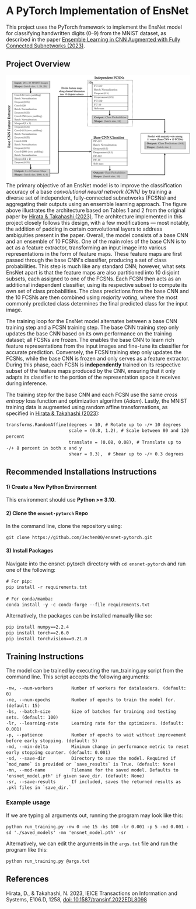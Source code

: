 # A PyTorch Implementation of EnsNet
This project uses the PyTorch framework to implement the EnsNet model for classifying handwritten digits (0–9) from the MNIST dataset, as described in the paper [Ensemble Learning in CNN Augmented with Fully Connected Subnetworks (2023)](https://www.jstage.jst.go.jp/article/transinf/E106.D/7/E106.D_2022EDL8098/_pdf/-char/en).

## Project Overview
![EnsNet Architecture](images/ensnet_arch_hori.jpg)
The primary objective of an EnsNet model is to improve the classification accuracy of a base _convolutional neural network (CNN)_ by training a diverse set of independent, fully-connected subnetworks (FCSNs) and aggregating their outputs using an ensemble learning approach. The figure above illustrates the architecture based on Tables 1 and 2 from the original paper by [Hirata & Takahashi (2023)](#references). The architecture implemented in this project closely follows this design, with a few modifications — most notably, the addition of padding in certain convolutional layers to address ambiguities present in the paper. Overall, the model consists of a base CNN and an ensemble of 10 FCSNs. One of the main roles of the base CNN is to act as a feature extractor, transforming an input image into various representations in the form of feature maps. These feature maps are first passed through the base CNN's classifier, producing a set of class probabilities. This step is much like any standard CNN; however, what sets EnsNet apart is that the feature maps are also partitioned into 10 disjoint subsets, each assigned to one of the FCSNs. Each FCSN then acts as an additional independent classifier, using its respective subset to compute its own set of class probabilities. The class predictions from the base CNN and the 10 FCSNs are then combined using _majority voting_, where the most commonly predicted class determines the final predicted class for the input image. 

The training loop for the EnsNet model alternates between a base CNN training step and a FCSN training step. The base CNN training step only updates the base CNN based on its own performance on the training dataset; all FCSNs are frozen. The enables the base CNN to learn rich feature representations from the input images and fine-tune its classifier for accurate prediction. Conversely, the FCSN training step only updates the FCSNs, while the base CNN is frozen and only serves as a feature extractor. During this phase, each FCSN is **independently** trained on its respective subset of the feature maps produced by the CNN, ensuring that it only adapts its classifier to the portion of the representation space it receives during inference.

The training step for the base CNN and each FCSN use the same _cross entropy_ loss function and optimization algorithm (_Adam_). Lastly, the MNIST training data is augmented using random affine transformations, as specified in [Hirata & Takahashi (2023)](#references):
```
transforms.RandomAffine(degrees = 10, # Rotate up to -/+ 10 degrees
                        scale = (0.8, 1.2), # Scale between 80 and 120 percent
                        translate = (0.08, 0.08), # Translate up to -/+ 8 percent in both x and y
                        shear = 0.3),  # Shear up to -/+ 0.3 degrees
```

## Recommended Installations Instructions
#### 1) Create a New Python Environment
This environment should use **Python >= 3.10**.

#### 2) Clone the ```ensnet-pytorch``` Repo
In the command line, clone the repository using:
```
git clone https://github.com/Jechen00/ensnet-pytorch.git
```

#### 3) Install Packages
Navigate into the ensnet-pytorch directory with ```cd ensnet-pytorch``` and run one of the following:
```
# For pip:
pip install -r requirements.txt

# For conda/mamba:
conda install -y -c conda-forge --file requirements.txt
```
Alternatively, the packages can be installed manually like so:
```
pip install numpy==2.2.4
pip install torch==2.6.0
pip install torchvision==0.21.0
```

## Training Instructions
The model can be trained by executing the run_training.py script from the command line. This script accepts the following arguments:
```
-nw, --num-workers       Number of workers for dataloaders. (default: 0)
-ne, --num-epochs        Number of epochs to train the model for. (default: 15)
-bs, --batch-size        Size of batches for training and testing sets. (default: 100)
-lr, --learning-rate     Learning rate for the optimizers. (default: 0.001)
-p, --patience           Number of epochs to wait without improvement before early stopping. (default: 5)
-md, --min-delta         Minimum change in performance metric to reset early stopping counter. (default: 0.001)
-sd, --save-dir          Directory to save the model. Required if `mod_name` is provided or `save_results` is True. (default: None)
-mn, --mod-name          Filename for the saved model. Defaults to 'ensnet_model.pth' if given save_dir. (default: None)
-sr, --save-results      If included, saves the returned results as .pkl files in `save_dir.`
```
### Example usage
If we are typing all arguments out, running the program may look like this:
```
python run_training.py -nw 0 -ne 15 -bs 100 -lr 0.001 -p 5 -md 0.001 -sd './saved_models' -mn 'ensnet_model.pth' -sr
```

Alternatively, we can edit the arguments in the `args.txt` file and run the program like this:
```
python run_training.py @args.txt
```

## References
Hirata, D., & Takahashi, N. 2023, IEICE Transactions on Information and Systems, E106.D, 1258, [doi: 10.1587/transinf.2022EDL8098](https://www.jstage.jst.go.jp/article/transinf/E106.D/7/E106.D_2022EDL8098/_article)
